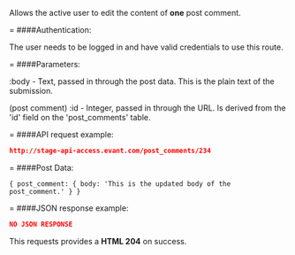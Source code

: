 <!-- --- title: PATCH /post_comments/:id -->

Allows the active user to edit the content of **one** post comment.

=
####Authentication:

The user needs to be logged in and have valid credentials to use this route.

=
####Parameters:

:body - Text, passed in through the post data. This is the plain text of the submission.

(post comment) :id - Integer, passed in through the URL. Is derived from the 'id' field on the 'post_comments' table.

=
####API request example:
```json
http://stage-api-access.evant.com/post_comments/234
```

=
####Post Data:
```
{ post_comment: { body: 'This is the updated body of the post_comment.' } }
```

=
####JSON response example:

```json
NO JSON RESPONSE
```

This requests provides a <strong>HTML 204</strong> on success.